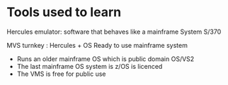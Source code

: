# Tools used to learn

Hercules emulator: software that behaves like a mainframe
System S/370

MVS turnkey : Hercules + OS
Ready to use mainframe system
- Runs an older mainframe OS which is public domain OS/VS2
- The last mainframe OS system is z/OS is licenced
- The VMS is free for public use
